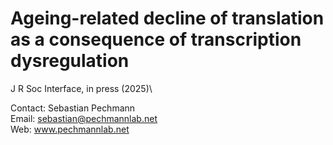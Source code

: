 # Ageing-related decline of translation as a consequence of transcription dysregulation

J R Soc Interface, in press (2025)\

Contact: Sebastian Pechmann\
Email: sebastian@pechmannlab.net\
Web: www.pechmannlab.net 
